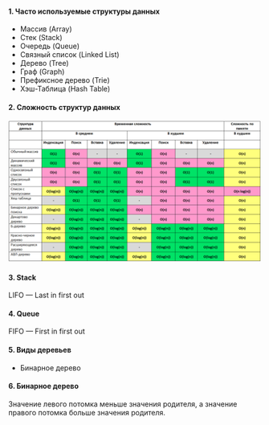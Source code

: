 #### 1. Часто используемые структуры данных
* Массив (Array)
* Стек (Stack)
* Очередь (Queue)
* Связный список (Linked List)
* Дерево (Tree)
* Граф (Graph)
* Префиксное дерево (Trie)
* Хэш-Таблица (Hash Table)

#### 2. Сложность структур данных
![alt-текст](https://github.com/Primisen/interview/blob/master/pictures/%D1%81%D0%BB%D0%BE%D0%B6%D0%BD%D0%BE%D1%81%D1%82%D1%8C%20%D1%81%D1%82%D1%80%D1%83%D0%BA%D1%82%D1%83%D1%80%20%D0%B4%D0%B0%D0%BD%D0%BD%D1%8B%D1%85.png)


#### 3. Stack
LIFO — Last in first out

#### 4. Queue
FIFO —  First in first out

#### 5. Виды деревьев
* Бинарное дерево

#### 6. Бинарное дерево
Значение левого потомка меньше значения родителя, а значение правого потомка больше значения родителя.

